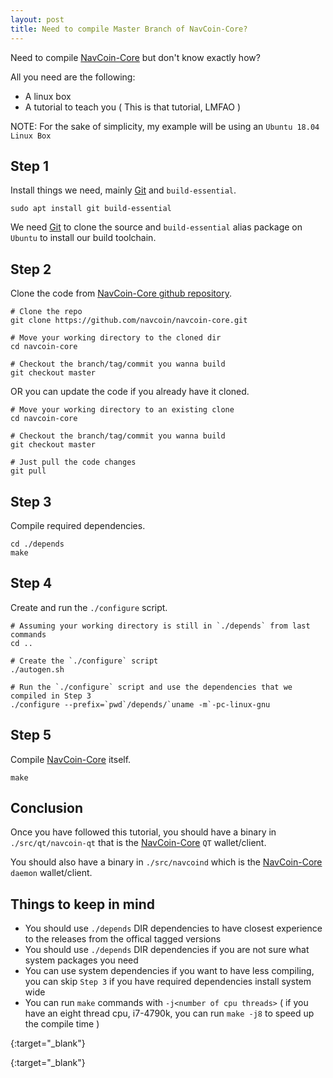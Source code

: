 ```yaml
---
layout: post
title: Need to compile Master Branch of NavCoin-Core?
---
```


Need to compile [NavCoin-Core][navcoin_github] but don't know exactly how?

All you need are the following:

* A linux box
* A tutorial to teach you ( This is that tutorial, LMFAO )

NOTE: For the sake of simplicity, my example will be using an `Ubuntu 18.04 Linux Box`

## Step 1

Install things we need, mainly [Git][git_scm] and `build-essential`.

```shell
sudo apt install git build-essential
```

We need [Git][git_scm] to clone the source and `build-essential` alias package on `Ubuntu` to install our build toolchain.

## Step 2

Clone the code from [NavCoin-Core github repository][navcoin_github].

```shell
# Clone the repo
git clone https://github.com/navcoin/navcoin-core.git

# Move your working directory to the cloned dir
cd navcoin-core

# Checkout the branch/tag/commit you wanna build
git checkout master
```

OR you can update the code if you already have it cloned.

```shell
# Move your working directory to an existing clone
cd navcoin-core

# Checkout the branch/tag/commit you wanna build
git checkout master

# Just pull the code changes
git pull
```

## Step 3

Compile required dependencies.

```shell
cd ./depends
make
```

## Step 4

Create and run the `./configure` script.

```shell
# Assuming your working directory is still in `./depends` from last commands
cd ..

# Create the `./configure` script
./autogen.sh

# Run the `./configure` script and use the dependencies that we compiled in Step 3
./configure --prefix=`pwd`/depends/`uname -m`-pc-linux-gnu
```

## Step 5

Compile [NavCoin-Core][navcoin_github] itself.

```shell
make
```

## Conclusion

Once you have followed this tutorial, you should have a binary in `./src/qt/navcoin-qt` that is the [NavCoin-Core][navcoin_github] `QT` wallet/client.

You should also have a binary in `./src/navcoind` which is the [NavCoin-Core][navcoin_github] `daemon` wallet/client.

## Things to keep in mind

* You should use `./depends` DIR dependencies to have closest experience to the releases from the offical tagged versions
* You should use `./depends` DIR dependencies if you are not sure what system packages you need
* You can use system dependencies if you want to have less compiling, you can skip `Step 3` if you have required dependencies install system wide
* You can run `make` commands with `-j<number of cpu threads>` ( if you have an eight thread cpu, i7-4790k, you can run `make -j8` to speed up the compile time )

[navcoin_github]: https://github.com/navcoin/navcoin-core
{:target="_blank"}

[git_scm]: https://git-scm.com/
{:target="_blank"}
